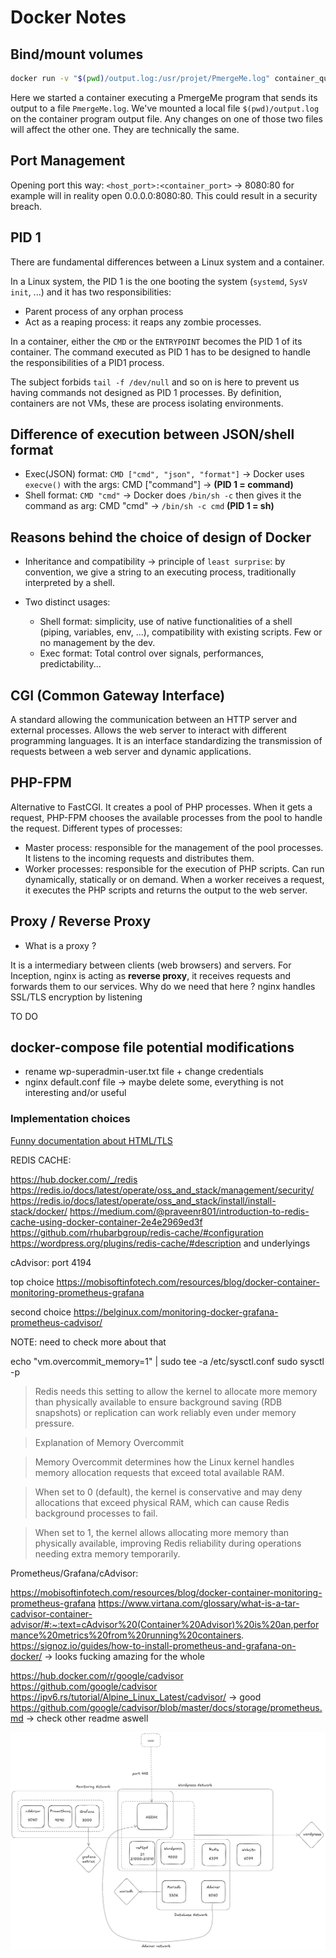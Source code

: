 # Docker Notes

## Bind/mount volumes
```bash
docker run -v "$(pwd)/output.log:/usr/projet/PmergeMe.log" container_qui_exec_PmergeMe
```

Here we started a container executing a PmergeMe program that sends its output to a file `PmergeMe.log`. We've mounted a local file `$(pwd)/output.log` on the container program output file.
Any changes on one of those two files will affect the other one. They are technically the same.

## Port Management

Opening port this way: `<host_port>:<container_port>` → 8080:80 for example will in reality open 0.0.0.0:8080:80.
This could result in a security breach.

## PID 1

There are fundamental differences between a Linux system and a container.

In a Linux system, the PID 1 is the one booting the system (`systemd`, `SysV init`, ...) and it has two responsibilities:
- Parent process of any orphan process
- Act as a reaping process: it reaps any zombie processes.

In a container, either the `CMD` or the `ENTRYPOINT` becomes the PID 1 of its container.
The command executed as PID 1 has to be designed to handle the responsibilities of a PID1 process.

The subject forbids `tail -f /dev/null` and so on is here to prevent us having commands not designed as PID 1 processes. By definition, containers are not VMs, these are process isolating environments.

## Difference of execution between JSON/shell format
- Exec(JSON) format: `CMD ["cmd", "json", "format"]` → Docker uses `execve()` with the args: CMD ["command"] → **(PID 1 = command)**
- Shell format: `CMD "cmd"` → Docker does `/bin/sh -c` then gives it the command as arg: CMD "cmd" → `/bin/sh -c cmd` **(PID 1 = sh)**

## Reasons behind the choice of design of Docker
- Inheritance and compatibility → principle of `least surprise`: by convention, we give a string to an executing process, traditionally interpreted by a shell.

- Two distinct usages:
	- Shell format: simplicity, use of native functionalities of a shell (piping, variables, env, ...), compatibility with existing scripts. Few or no management by the dev.
	- Exec format: Total control over signals, performances, predictability...

## CGI (Common Gateway Interface)

A standard allowing the communication between an HTTP server and external processes. Allows the web server to interact with different programming languages. It is an interface standardizing the transmission of requests between a web server and dynamic applications.

## PHP-FPM

Alternative to FastCGI.
It creates a pool of PHP processes. When it gets a request, PHP-FPM chooses the available processes from the pool to handle the request.
Different types of processes:
- Master process: responsible for the management of the pool processes. It listens to the incoming requests and distributes them.
- Worker processes: responsible for the execution of PHP scripts. Can run dynamically, statically or on demand. When a worker receives a request, it executes the PHP scripts and returns the output to the web server.

## Proxy / Reverse Proxy

- What is a proxy ?

It is a intermediary between clients (web browsers) and servers. For Inception, nginx is acting as **reverse proxy**, it receives requests and forwards them to our services.
Why do we need that here ? nginx handles SSL/TLS encryption by listening

TO DO

## docker-compose file potential modifications




- rename wp-superadmin-user.txt file + change credentials
- nginx default.conf file -> maybe delete some, everything is not interesting and/or useful


### Implementation choices


[Funny documentation about HTML/TLS](https://howhttps.works/https-ssl-tls-differences/)


REDIS CACHE:

https://hub.docker.com/_/redis
https://redis.io/docs/latest/operate/oss_and_stack/management/security/
https://redis.io/docs/latest/operate/oss_and_stack/install/install-stack/docker/
https://medium.com/@praveenr801/introduction-to-redis-cache-using-docker-container-2e4e2969ed3f
https://github.com/rhubarbgroup/redis-cache/#configuration
https://wordpress.org/plugins/redis-cache/#description and underlyings



cAdvisor: port 4194

top choice
https://mobisoftinfotech.com/resources/blog/docker-container-monitoring-prometheus-grafana

second choice
https://belginux.com/monitoring-docker-grafana-prometheus-cadvisor/



NOTE: need to check more about that

echo "vm.overcommit_memory=1" | sudo tee -a /etc/sysctl.conf
sudo sysctl -p

> Redis needs this setting to allow the kernel to allocate more memory than physically available to ensure background saving (RDB snapshots) or replication can work reliably even under memory pressure.

> Explanation of Memory Overcommit

> Memory Overcommit determines how the Linux kernel handles memory allocation requests that exceed total available RAM.

> When set to 0 (default), the kernel is conservative and may deny allocations that exceed physical RAM, which can cause Redis background processes to fail.

> When set to 1, the kernel allows allocating more memory than physically available, improving Redis reliability during operations needing extra memory temporarily.



Prometheus/Grafana/cAdvisor:

https://mobisoftinfotech.com/resources/blog/docker-container-monitoring-prometheus-grafana
https://www.virtana.com/glossary/what-is-a-tar-cadvisor-container-advisor/#:~:text=cAdvisor%20(Container%20Advisor)%20is%20an,performance%20metrics%20from%20running%20containers.
https://signoz.io/guides/how-to-install-prometheus-and-grafana-on-docker/ -> looks fucking amazing for the whole


https://hub.docker.com/r/google/cadvisor
https://github.com/google/cadvisor
https://ipv6.rs/tutorial/Alpine_Linux_Latest/cadvisor/ -> good
https://github.com/google/cadvisor/blob/master/docs/storage/prometheus.md -> check other readme aswell

![test](https://github.com/AzehLM/Inception/blob/main/diagram.png)
